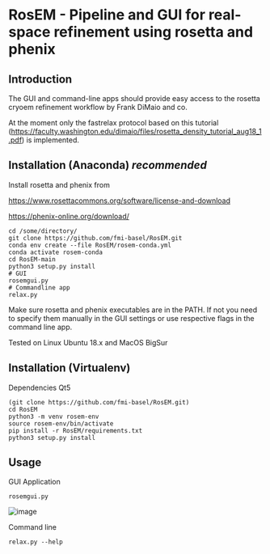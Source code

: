 # RosEM - Pipeline and GUI for real-space refinement using rosetta and phenix

## Introduction

The GUI and command-line apps should provide easy access to the rosetta cryoem refinement workflow by Frank DiMaio and co.

At the moment only the fastrelax protocol based on this tutorial (https://faculty.washington.edu/dimaio/files/rosetta_density_tutorial_aug18_1.pdf) is implemented.


## Installation (Anaconda) ***recommended***

Install rosetta and phenix from

https://www.rosettacommons.org/software/license-and-download

https://phenix-online.org/download/


```
cd /some/directory/
git clone https://github.com/fmi-basel/RosEM.git
conda env create --file RosEM/rosem-conda.yml
conda activate rosem-conda
cd RosEM-main
python3 setup.py install
# GUI
rosemgui.py
# Commandline app
relax.py
```

Make sure rosetta and phenix executables are in the PATH. If not you need to specify them manually in the GUI settings or use respective flags in the command line app.

Tested on Linux Ubuntu 18.x and MacOS BigSur

## Installation (Virtualenv)

Dependencies
Qt5

```
(git clone https://github.com/fmi-basel/RosEM.git)
cd RosEM
python3 -m venv rosem-env
source rosem-env/bin/activate
pip install -r RosEM/requirements.txt
python3 setup.py install
```
## Usage

GUI Application
```
rosemgui.py
```

![image](https://user-images.githubusercontent.com/29370094/125800628-f74b92e7-4e3e-4be0-8b4d-c2d17d294266.png)

Command line
```
relax.py --help
```


